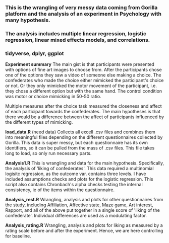 
### This is the wrangling of very messy data coming from Gorilla platform and the analysis of an experiment in Psychology with many hypothesis.
### The analysis includes multiple linear regression, logistic regression, linear mixed effects models, and correlations. 

### tidyverse, dplyr, ggplot

**Experiment summary**
The main gist is that participants were presented with options of fine art images to choose from.
After the participants chose one of the options they saw a video of someone else making a choice. 
The confederates who made the choice either mimicked the participant's choice or not. Or they
only mimicked the motor movement of the participant, i.e. they chose a different option but with the same hand. 
The control condition was motor or choice mimicking in 50-50 ratio. 

Multiple measures after the choice task measured the closeness and affect of each participant towards
the confederates. The main hypotheses is that there would be a difference between the affect of participants
influenced by the different types of mimicking. 

**load_data.R** (need data)
Collects all excell .csv files and combines them into meaningful files depending on the different questionnaires collected by Gorilla. 
This data is super messy, but each questionnaire has its own identifiers, so it can be pulled from the mass of .csv files. 
This file takes long to load, so only run necessary parts. 

**Analysis1.R** 
This is wrangling and data for the main hypothesis. Specifically, the analysis of 'liking of confederates'. 
This data required a multinomial logisitc regression, as the outcome var. contains three levels. 
I have included assumptions checks and plots for the logistic regression. 
This script also contains Chronbach's alpha checks testing the internal consistency, ie of the items within the questionnaire. 

**Analysis_rest.R**
Wrangling, analysis and plots for other questionnaires from the study, including Affiliation, Affective state, Maze game, Art interest, Rapport, and all of the above put together in a single score of 'liking of the confederate'. Individual differences are used as a modulating factor. 

**Analysis_rating.R**
Wrangling, analysis and plots for liking as measured by a rating scale before and after the experiment. Hence, we are here controlling for baseline. 





